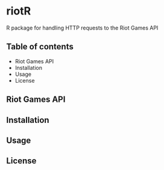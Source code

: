 # riotR
R package for handling HTTP requests to the Riot Games API

## Table of contents

* Riot Games API
* Installation
* Usage
* License

## Riot Games API


## Installation



## Usage

## License
